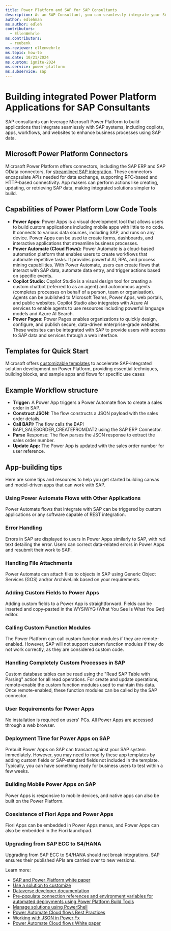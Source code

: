 ```yaml
---
title: Power Platform and SAP for SAP Consultants
description: As an SAP Consultant, you can seamlessly integrate your SAP systems in Power Platform applications. This guide describes key concepts to understand when integrating data from your SAP systems in Power Platform applications.
author: edlehman
ms.author: edleh
contributors:
  - EllenWehrle
ms.contributors:
  - reubenk
ms.reviewer: ellenwehrle
ms.topic: how-to
ms.date: 10/21/2024
ms.custom: ignite-2024
ms.service: power-platform
ms.subservice: sap
---
```

# Building integrated Power Platform Applications for SAP Consultants

SAP consultants can leverage Microsoft Power Platform to build applications that integrate seamlessly with SAP systems, including copilots, apps, workflows, and websites to enhance business processes using SAP data.

## Microsoft Power Platform Connectors

Microsoft Power Platform offers connectors, including the SAP ERP and SAP OData connectors, for [streamlined SAP integration](/power-platform/sap/connect-power-platform-and-SAP). These connectors encapsulate APIs needed for data exchange, supporting RFC-based and HTTP-based connectivity. App makers can perform actions like creating, updating, or retrieving SAP data, making integrated solutions simpler to build.

## Capabilities of Power Platform Low Code Tools

- **Power Apps:** Power Apps is a visual development tool that allows users to build custom applications including mobile apps with little to no code. It connects to various data sources, including SAP, and runs on any device. Power Apps can be used to create forms, dashboards, and interactive applications that streamline business processes.
- **Power Automate (Cloud Flows):** Power Automate is a cloud-based automation platform that enables users to create workflows that automate repetitive tasks. It provides powerful AI, RPA, and process mining capabilities. With Power Automate, users can create flows that interact with SAP data, automate data entry, and trigger actions based on specific events.
- **Copilot Studio:** Copilot Studio is a visual design tool for creating a custom chatbot (referred to as an agent) and autonomous agents (completes processes on behalf of a person, team or organisation). Agents can be published to Microsoft Teams, Power Apps, web portals, and public websites. Copilot Studio also integrates with Azure AI services to enable agents to use resources including powerful language models and Azure AI Search.
- **Power Pages:** Power Pages enables organizations to quickly design, configure, and publish secure, data-driven enterprise-grade websites. These websites can be integrated with SAP to provide users with access to SAP data and services through a web interface.

## Templates for Quick Start

Microsoft offers [customizable templates](/power-platform/enterprise-templates/finance/sap-procurement/administer/get-started) to accelerate SAP-integrated solution development on Power Platform, providing essential techniques, building blocks, and sample apps and flows for specific use cases

## Example Workflow structure

- **Trigger:** A Power App triggers a Power Automate flow to create a sales order in SAP.
- **Construct JSON:** The flow constructs a JSON payload with the sales order details.
- **Call BAPI:** The flow calls the BAPI BAPI_SALESORDER_CREATEFROMDAT2 using the SAP ERP Connector.
- **Parse** Response: The flow parses the JSON response to extract the sales order number.
- **Update App:** The Power App is updated with the sales order number for user reference.

## App-building tips

Here are some tips and resources to help you get started building canvas and model-driven apps that can work with SAP.

### Using Power Automate Flows with Other Applications

Power Automate flows that integrate with SAP can be triggered by custom applications or any software capable of REST integration.

### Error Handling

Errors in SAP are displayed to users in Power Apps similarly to SAP, with red text detailing the error. Users can correct data-related errors in Power Apps and resubmit their work to SAP.

### Handling File Attachments

Power Automate can attach files to objects in SAP using Generic Object Services (GOS) and/or ArchiveLink based on your requirements.

### Adding Custom Fields to Power Apps

Adding custom fields to a Power App is straightforward. Fields can be inserted and copy-pasted in the WYSIWYG (What You See Is What You Get) editor.

### Calling Custom Function Modules

The Power Platform can call custom function modules if they are remote-enabled. However, SAP will not support custom function modules if they do not work correctly, as they are considered custom code.

### Handling Completely Custom Processes in SAP

Custom database tables can be read using the "Read SAP Table with Parsing" action for all read operations. For create and update operations, remote-enable the custom function modules used to maintain this data. Once remote-enabled, these function modules can be called by the SAP connector.

### User Requirements for Power Apps

No installation is required on users' PCs. All Power Apps are accessed through a web browser.

### Deployment Time for Power Apps on SAP

Prebuilt Power Apps on SAP can transact against your SAP system immediately. However, you may need to modify these app templates by adding custom fields or SAP-standard fields not included in the template. Typically, you can have something ready for business users to test within a few weeks.

### Building Mobile Power Apps on SAP

Power Apps is responsive to mobile devices, and native apps can also be built on the Power Platform.

### Coexistence of Fiori Apps and Power Apps

Fiori Apps can be embedded in Power Apps menus, and Power Apps can also be embedded in the Fiori launchpad.

### Upgrading from SAP ECC to S4/HANA

Upgrading from SAP ECC to S4/HANA should not break integrations. SAP ensures their published APIs are carried over to new versions.

Learn more:

- [SAP and Power Platform white paper](https://go.microsoft.com/fwlink/?linkid=2294900)
- [Use a solution to customize](/power-platform/alm/use-solutions-for-your-customizations)
- [Dataverse developer documentation](/power-apps/developer/data-platform/)
- [Pre-populate connection references and environment variables for automated deployments using Power Platform Build Tools](/power-platform/alm/conn-ref-env-variables-build-tools)
- [Manage solutions using PowerShell](/power-platform/alm/powershell-api)
- [Power Automate Cloud flows Best Practices](https://lnkd.in/guhjGaVG)
- [Working with JSON in Power Fx](/power-platform/power-fx/working-with-json)
- [Power Automate Cloud flows White paper](https://lnkd.in/guhjGaVG)
